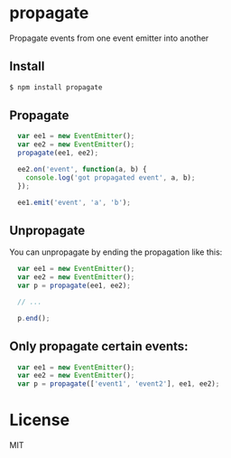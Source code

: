 # propagate

Propagate events from one event emitter into another

## Install

```bash
$ npm install propagate
```

## Propagate

```javascript
  var ee1 = new EventEmitter();
  var ee2 = new EventEmitter();
  propagate(ee1, ee2);

  ee2.on('event', function(a, b) {
    console.log('got propagated event', a, b);
  });

  ee1.emit('event', 'a', 'b');
```

## Unpropagate

You can unpropagate by ending the propagation like this:

```javascript
  var ee1 = new EventEmitter();
  var ee2 = new EventEmitter();
  var p = propagate(ee1, ee2);

  // ...

  p.end();
```

## Only propagate certain events:

```javascript
  var ee1 = new EventEmitter();
  var ee2 = new EventEmitter();
  var p = propagate(['event1', 'event2'], ee1, ee2);
```

# License

MIT